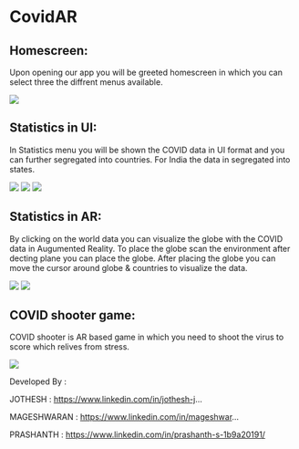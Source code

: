 # CovidAR
## Homescreen:
Upon opening our app you will be greeted homescreen in which you can select three the diffrent menus available.

 ![](images/1.jpeg) 

## Statistics in UI:
In Statistics menu you will be shown the COVID data in UI format and you can further segregated into countries. For India the data in segregated into states.

![](images/2.jpeg) ![](images/3.jpeg) ![](images/4.jpeg) 
 

## Statistics in AR:
By clicking on the world data you can visualize the globe with the COVID data in Augumented Reality. To place the globe scan the environment after decting plane you can place the globe.
After placing the globe you can move the cursor around globe & countries to visualize the data. 

![](images/5.jpeg) ![](images/6.jpeg) 


## COVID shooter game: 
COVID shooter is AR based game in which you need to shoot the virus to score which relives from stress.
 
![](images/7.jpeg) 
 




Developed By :

JOTHESH : https://www.linkedin.com/in/jothesh-j...

MAGESHWARAN : https://www.linkedin.com/in/mageshwar...

PRASHANTH : https://www.linkedin.com/in/prashanth-s-1b9a20191/

